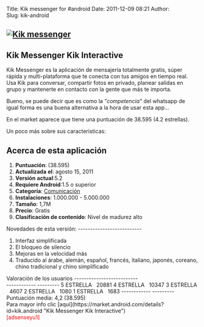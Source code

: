 Title: Kik messenger for #android
Date: 2011-12-09 08:21
Author:  
Slug: kik-android

[![Kik messenger](http://abr4xas.org/wp-content/uploads/2011/12/unnamed.png "Kik messenger")](http://abr4xas.org/wp-content/uploads/2011/12/unnamed.png)
--------------------------------------------------------------------------------------------------------------------------------------------------------

Kik Messenger Kik Interactive
-----------------------------

Kik Messenger es la aplicación de mensajería totalmente gratis, súper
rápida y multi-plataforma que te conecta con tus amigos en tiempo real.
Usa Kik para conversar, compartir fotos en privado, planear salidas en
grupo y mantenerte en contacto con la gente que más te importa.

Bueno, se puede decir que es como la *"competencia"* del whatsapp de
igual forma es una buena alternativa a la hora de usar esta app...

En el market aparece que tiene una puntuación de 38.595 (4.2 estrellas).

Un poco más sobre sus caracteristicas:<!--more-->

Acerca de esta aplicación
-------------------------

1.  **Puntuación**: (38.595)
2.  **Actualizada** **el**:<time itemprop="datePublished"> agosto 15,
    2011</time>
3.  **Versión** **actual**:5.2
4.  **Requiere Android**:1.5 o superior
5.  **Categoría**:
    [Comunicación](https://market.android.com/apps/COMMUNICATION)
6.  **Instalaciones**: 1.000.000 - 5.000.000
7.  **Tamaño**: 1,7M
8.  **Precio**: Gratis
9.  **Clasificación de contenido**: Nivel de madurez alto

<div>
Novedades de esta versión:
--------------------------

1.  Interfaz simplificada
2.  El bloqueo de silencio
3.  Mejoras en la velocidad más
4.  Traducido al árabe, alemán, español, francés, italiano, japonés,
    coreano, chino tradicional y chino simplificado

</div>
Valoración de los usuarios
--------------------------

<div>
<div>
  ------------ ---------
  5 ESTRELLA     20881
  4 ESTRELLA     10347
  3 ESTRELLA     4607
  2 ESTRELLA     1080
  1 ESTRELLA     1683
  ------------ ---------

</div>
<div>
<div>
Puntuación media: 4,2 (38.595)

</div>
</div>
</div>
<div>
Para mayor info clic
[aquí](https://market.android.com/details?id=kik.android "Kik Messenger Kik Interactive")

</div>
<div>
<span style="color: #ff0000;">[adsenseyu1]</span>

</div>

